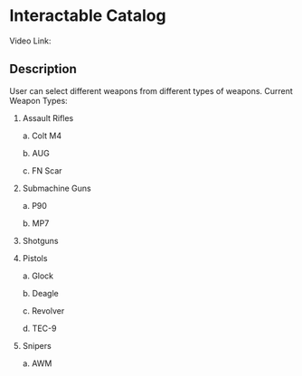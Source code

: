 # Interactable Catalog 
Video Link:

## Description
User can select different weapons from different types of weapons. 
Current Weapon Types:
1. Assault Rifles
   
    a. Colt M4

    b. AUG

    c. FN Scar

2. Submachine Guns

    a. P90

    b. MP7

3. Shotguns

4. Pistols
   
    a. Glock

    b. Deagle

    c. Revolver

    d. TEC-9


5. Snipers

    a. AWM

